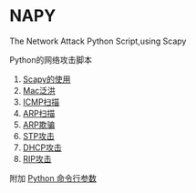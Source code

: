 # NAPY
The Network Attack Python Script,using Scapy

Python的网络攻击脚本

1. [Scapy的使用](md/1.Scapy的使用.md)
2. [Mac泛洪](md/2.Mac泛洪.md)
3. [ICMP扫描](md/3.ICMP扫描.md)
4. [ARP扫描](md/4.ARP扫描.md)
5. [ARP欺骗](md/5.ARP欺骗.md)
6. [STP攻击](md/6.STP攻击.md)
7. [DHCP攻击](md/7.DHCP攻击.md)
8. [RIP攻击](md/8.RIP攻击.md)

附加
[Python 命令行参数](md/Python命令行参数.md)


























